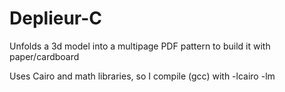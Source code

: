 # Deplieur-C
Unfolds a 3d model into a multipage PDF pattern to build it with paper/cardboard

Uses Cairo and math libraries, so I compile (gcc) with -lcairo -lm
